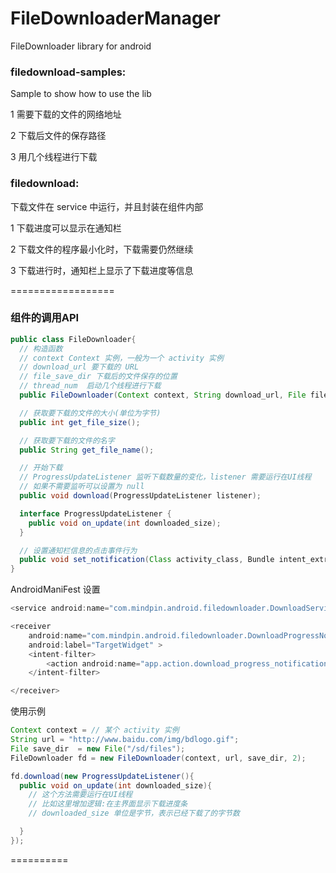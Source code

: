 FileDownloaderManager
=====================

FileDownloader library for android



### filedownload-samples: 

Sample to show how to use the lib   

1 需要下载的文件的网络地址<br>

2 下载后文件的保存路径<br>

3 用几个线程进行下载<br>



### filedownload:

下载文件在 service 中运行，并且封装在组件内部

1 下载进度可以显示在通知栏 <br>

2 下载文件的程序最小化时，下载需要仍然继续 <br>

3 下载进行时，通知栏上显示了下载进度等信息




==================

### 组件的调用API

```java
public class FileDownloader{
  // 构造函数
  // context Context 实例，一般为一个 activity 实例
  // download_url 要下载的 URL
  // file_save_dir 下载后的文件保存的位置
  // thread_num  启动几个线程进行下载
  public FileDownloader(Context context, String download_url, File file_save_dir, int thread_num);

  // 获取要下载的文件的大小(单位为字节)
  public int get_file_size();

  // 获取要下载的文件的名字
  public String get_file_name();

  // 开始下载
  // ProgressUpdateListener 监听下载数量的变化，listener 需要运行在UI线程
  // 如果不需要监听可以设置为 null
  public void download(ProgressUpdateListener listener);

  interface ProgressUpdateListener {
    public void on_update(int downloaded_size);
  }

  // 设置通知栏信息的点击事件行为
  public void set_notification(Class activity_class, Bundle intent_extras);
}
```



AndroidManiFest 设置
```java
<service android:name="com.mindpin.android.filedownloader.DownloadService" />

<receiver
    android:name="com.mindpin.android.filedownloader.DownloadProgressNotificationWidget"
    android:label="TargetWidget" >
    <intent-filter>
        <action android:name="app.action.download_progress_notification_widget" />
    </intent-filter>

</receiver>
```

使用示例

```java
Context context = // 某个 activity 实例
String url = "http://www.baidu.com/img/bdlogo.gif";
File save_dir  = new File("/sd/files");
FileDownloader fd = new FileDownloader(context, url, save_dir, 2);

fd.download(new ProgressUpdateListener(){
  public void on_update(int downloaded_size){
    // 这个方法需要运行在UI线程
    // 比如这里增加逻辑:在主界面显示下载进度条
    // downloaded_size 单位是字节，表示已经下载了的字节数

  }
});

```

==========
